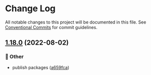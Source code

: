# Change Log

All notable changes to this project will be documented in this file.
See [Conventional Commits](https://conventionalcommits.org) for commit guidelines.

## [1.18.0](https://github.com/daybrush/selecto/blob/master/packages/svelte-selecto/compare/svelte-selecto@1.17.0...svelte-selecto@1.18.0) (2022-08-02)


### :mega: Other

* publish packages ([a659fca](https://github.com/daybrush/selecto/blob/master/packages/svelte-selecto/commit/a659fcac851c216036b7231072c2d155ff7987f1))
